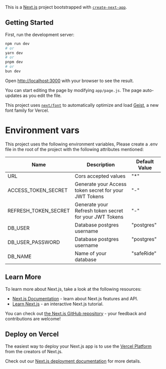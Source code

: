 This is a [Next.js](https://nextjs.org) project bootstrapped with [`create-next-app`](https://nextjs.org/docs/app/api-reference/cli/create-next-app).

## Getting Started

First, run the development server:

```bash
npm run dev
# or
yarn dev
# or
pnpm dev
# or
bun dev
```

Open [http://localhost:3000](http://localhost:3000) with your browser to see the result.

You can start editing the page by modifying `app/page.js`. The page auto-updates as you edit the file.

This project uses [`next/font`](https://nextjs.org/docs/app/building-your-application/optimizing/fonts) to automatically optimize and load [Geist](https://vercel.com/font), a new font family for Vercel.

# Environment vars
This project uses the following environment variables, Please create a .env file in the root of the project with the following attributes mentioned:

| Name                          | Description                         | Default Value                                  |
| ----------------------------- | ------------------------------------| -----------------------------------------------|
|URL                           | Cors accepted values                | "*"                                            |
|ACCESS_TOKEN_SECRET                           | Generate your Access token secret for your JWT Tokens               | "-"                                            |
|REFRESH_TOKEN_SECRET                             | Generate your Refresh token secret for your JWT Tokens               | "-"                                            |
|DB_USER                           | Database postgres username               | "postgres"                                            |
|DB_USER_PASSWORD                           | Database postgres username                | "postgres"                                            |
|DB_NAME                           | Name of your database               | "safeRide"                                            |


## Learn More

To learn more about Next.js, take a look at the following resources:

- [Next.js Documentation](https://nextjs.org/docs) - learn about Next.js features and API.
- [Learn Next.js](https://nextjs.org/learn) - an interactive Next.js tutorial.

You can check out [the Next.js GitHub repository](https://github.com/vercel/next.js) - your feedback and contributions are welcome!

## Deploy on Vercel

The easiest way to deploy your Next.js app is to use the [Vercel Platform](https://vercel.com/new?utm_medium=default-template&filter=next.js&utm_source=create-next-app&utm_campaign=create-next-app-readme) from the creators of Next.js.

Check out our [Next.js deployment documentation](https://nextjs.org/docs/app/building-your-application/deploying) for more details.
